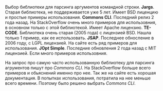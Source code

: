 Выбор библиотеки для парсинга аргументов командной строки.
**Jargs**. Старая библиотека, не поддерживается уже 5 лет. Имеет BSD лиценцию и простые примеры использования.
**Commons CLI**. Последний релиз 2 года назад. На StackOverflow очень много примеров для использовния, 
в основном только с этой библиотекой. Имеет Apache лицензию.
**TE-CODE**. Библиотека очень старая (2005 года) с лицензией BSD. Нашла только 1 пример, как ее использовать. 
**JSAP**. Последнее обносление в 2006 году, с LGPL лицензией. На сайте есть ряд примеров для использования.
**JOpt Simple**.  Последние обновления 2 года назад с MIT лицензией. Если много примеров использовния.

На запрос про самую часто использованную библиотеку для парсинга агрументов пишут про *Commons CLI*. 
На StackОverflow больше всего примеров и обьяснений именно про нее. Так же на сайте есть хорошая документация. 
В попытках использования, потратила на нее меньше всего времени. Поэтому было решено выбрать *Commons CLI*.